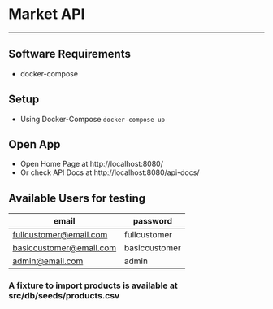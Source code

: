 # Market API

---

## Software Requirements

- docker-compose

## Setup

- Using Docker-Compose
  `docker-compose up`

## Open App

- Open Home Page at http://localhost:8080/
- Or check API Docs at http://localhost:8080/api-docs/

## Available Users for testing

| email                   | password      |
| ----------------------- | ------------- |
| fullcustomer@email.com  | fullcustomer  |
| basiccustomer@email.com | basiccustomer |
| admin@email.com         | admin         |

### A fixture to import products is available at src/db/seeds/products.csv
